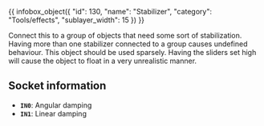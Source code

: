 {{ infobox_object({
	"id": 130,
	"name": "Stabilizer",
	"category": "Tools/effects",
	"sublayer_width": 15
}) }}

Connect this to a group of objects that need some sort of stabilization. Having more than one stabilizer connected to a group causes undefined behaviour. This object should be used sparsely. Having the sliders set high will cause the object to float in a very unrealistic manner.

## Socket information
- **`IN0`**: Angular damping
- **`IN1`**: Linear damping

